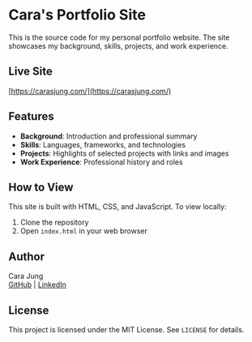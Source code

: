 # Cara's Portfolio Site

This is the source code for my personal portfolio website. The site showcases my background, skills, projects, and work experience.

## Live Site
[https://carasjung.com/](https://carasjung.com/)

## Features
- **Background**: Introduction and professional summary
- **Skills**: Languages, frameworks, and technologies
- **Projects**: Highlights of selected projects with links and images
- **Work Experience**: Professional history and roles

## How to View
This site is built with HTML, CSS, and JavaScript. To view locally:
1. Clone the repository
2. Open `index.html` in your web browser

## Author
Cara Jung  
[GitHub](https://github.com/carasjung) | [LinkedIn](https://www.linkedin.com/in/carasjung/)

## License
This project is licensed under the MIT License. See `LICENSE` for details. 